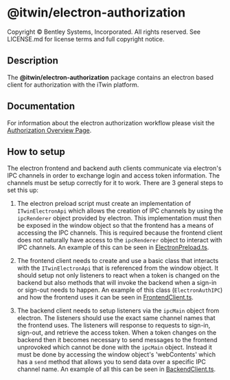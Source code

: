 # @itwin/electron-authorization

Copyright © Bentley Systems, Incorporated. All rights reserved. See LICENSE.md for license terms and full copyright notice.

## Description

The __@itwin/electron-authorization__ package contains an electron based client for authorization with the iTwin platform.

## Documentation

For information about the electron authorization workflow please visit the [Authorization Overview Page](https://developer.bentley.com/apis/overview/authorization/#authorizesinglepageapplicationsspaanddesktopmobileapplicationsnative).

## How to setup

The electron frontend and backend auth clients communicate via electron's IPC channels in order to exchange login and access token information. The channels must be setup correctly for it to work. There are 3 general steps to set this up:

1. The electron preload script must create an implementation of `ITwinElectronApi` which allows the creation of IPC channels by using the `ipcRenderer` object provided by electron. This implementation must then be exposed in the window object so that the frontend has a means of accessing the IPC channels. This is required because the frontend client does not naturally have access to the `ipcRenderer` object to interact with IPC channels. An example of this can be seen in [ElectronPreload.ts](./src/frontend/ElectronPreload.ts).

2. The frontend client needs to create and use a basic class that interacts with the `ITwinElectronApi` that is referenced from the window object. It should setup not only listeners to react when a token is changed on the backend but also methods that will invoke the backend when a sign-in or sign-out needs to happen. An example of this class (`ElectronAuthIPC`) and how the frontend uses it can be seen in [FrontendClient.ts](./src/frontend/FrontendClient.ts).

3. The backend client needs to setup listeners via the `ipcMain` object from electron. The listeners should use the exact same channel names that the frontend uses. The listeners will response to requests to sign-in, sign-out, and retrieve the access token. When a token changes on the backend then it becomes necessary to send messages to the frontend unprovoked which cannot be done with the `ipcMain` object. Instead it must be done by accessing the window object's 'webContents' which has a `send` method that allows you to send data over a specific IPC channel name. An example of all this can be seen in [BackendClient.ts](./src/backend/BackendClient.ts).
